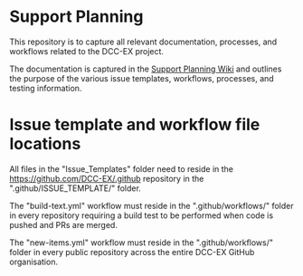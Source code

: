 # Support Planning

This repository is to capture all relevant documentation, processes, and workflows related to the DCC-EX project.

The documentation is captured in the [Support Planning Wiki](https://github.com/DCC-EX/Support-Planning/wiki) and outlines the purpose of the various issue templates, workflows, processes, and testing information.

# Issue template and workflow file locations

All files in the "Issue_Templates" folder need to reside in the https://github.com/DCC-EX/.github repository in the ".github/ISSUE_TEMPLATE/" folder.

The "build-text.yml" workflow must reside in the ".github/workflows/" folder in every repository requiring a build test to be performed when code is pushed and PRs are merged.

The "new-items.yml" workflow must reside in the ".github/workflows/" folder in every public repository across the entire DCC-EX GitHub organisation.
